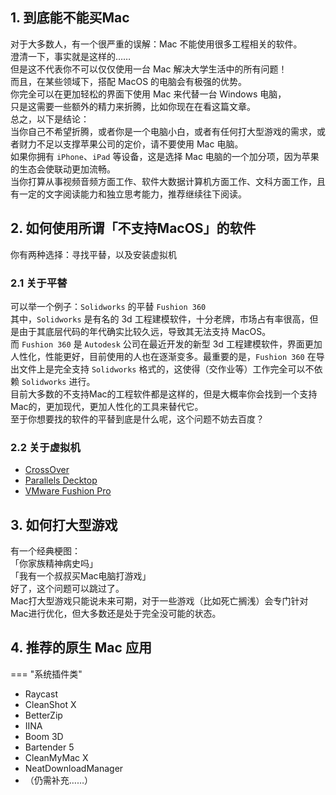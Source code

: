 ## 1. 到底能不能买Mac
对于大多数人，有一个很严重的误解：Mac 不能使用很多工程相关的软件。  
澄清一下，事实就是这样的……  
但是这不代表你不可以仅仅使用一台 Mac 解决大学生活中的所有问题！  
而且，在某些领域下，搭配 MacOS 的电脑会有极强的优势。  
你完全可以在更加轻松的界面下使用 Mac 来代替一台 Windows 电脑，  
只是这需要一些额外的精力来折腾，比如你现在在看这篇文章。  
总之，以下是结论：  
当你自己不希望折腾，或者你是一个电脑小白，或者有任何打大型游戏的需求，或者财力不足以支撑苹果公司的定价，请不要使用 Mac 电脑。  
如果你拥有 `iPhone`、`iPad` 等设备，这是选择 Mac 电脑的一个加分项，因为苹果的生态会使联动更加流畅。  
当你打算从事视频音频方面工作、软件大数据计算机方面工作、文科方面工作，且有一定的文字阅读能力和独立思考能力，推荐继续往下阅读。  

## 2. 如何使用所谓「不支持MacOS」的软件
你有两种选择：寻找平替，以及安装虚拟机  
### 2.1 关于平替
可以举一个例子：`Solidworks` 的平替 `Fushion 360`  
其中，`Solidworks` 是有名的 3d 工程建模软件，十分老牌，市场占有率很高，但是由于其底层代码的年代确实比较久远，导致其无法支持 MacOS。  
而 `Fushion 360` 是 `Autodesk` 公司在最近开发的新型 3d 工程建模软件，界面更加人性化，性能更好，目前使用的人也在逐渐变多。最重要的是，`Fushion 360` 在导出文件上是完全支持 `Solidworks` 格式的，这使得（交作业等）工作完全可以不依赖 `Solidworks` 进行。  
目前大多数的不支持Mac的工程软件都是这样的，但是大概率你会找到一个支持Mac的，更加现代，更加人性化的工具来替代它。  
至于你想要找的软件的平替到底是什么呢，这个问题不妨去百度？  
### 2.2 关于虚拟机  
- [CrossOver](https://www.codeweavers.com/crossover)  
- [Parallels Decktop](https://www.parallels.com/products/desktop)  
- [VMware Fushion Pro](https://www.vmware.com/products/desktop-hypervisor/workstation-and-fusion)  

## 3. 如何打大型游戏  
有一个经典梗图：  
「你家族精神病史吗」  
「我有一个叔叔买Mac电脑打游戏」  
好了，这个问题可以跳过了。  
Mac打大型游戏只能说未来可期，对于一些游戏（比如死亡搁浅）会专门针对Mac进行优化，但大多数还是处于完全没可能的状态。  

## 4. 推荐的原生 Mac 应用
=== "系统插件类"
  * Raycast
  * CleanShot X
  * BetterZip
  * IINA
  * Boom 3D
  * Bartender 5
  * CleanMyMac X
  * NeatDownloadManager
  * （仍需补充……）